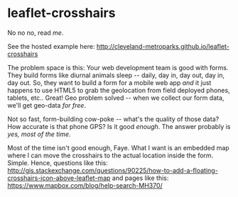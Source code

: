 # leaflet-crosshairs
No no no, read _me_.

See the hosted example here:
http://cleveland-metroparks.github.io/leaflet-crosshairs

The problem space is this: Your web development team is good with forms. They build forms like diurnal animals sleep -- daily, day in, day out, day in, day out. So, they want to build a form for a mobile web app _and_ it just happens to use HTML5 to grab the geolocation from field deployed phones, tablets, etc.. Great! Geo problem solved -- when we collect our form data, we'll get geo-data _for free_.

Not so fast, form-building cow-poke -- what's the quality of those data? How accurate is that phone GPS? Is it good _enough_. The answer probably is _yes, most of the time_.

Most of the time isn't good enough, Faye. What I want is an embedded map where I can move the crosshairs to the actual location inside the form. Simple. Hence, questions like this: http://gis.stackexchange.com/questions/90225/how-to-add-a-floating-crosshairs-icon-above-leaflet-map and pages like this: https://www.mapbox.com/blog/help-search-MH370/

```Javascript

```
